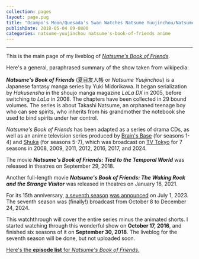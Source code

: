 ```yaml
---
collection: pages
layout: page.pug
title: "Ocampo's Moon/Quesada's Swan Watches Natsume Yuujinchou/Natsume's Book of Friends"
publishDate: 2018-05-04 09-0800
categories: natsume-yuujinchou natsume's-book-of-friends anime
---
```


---
This is the main page of my liveblog of [*Natsume's Book of Friends*][natsuyu].

Here's a general, paraphrased summary of the show taken from wikipedia:

***Natsume's Book of Friends*** (夏目友人帳 or *Natsume Yuujinchou*) is a Japanese fantasy manga series by Yuki Midorikawa. It began serialization by *Hakusensha* in the shoujo manga magazine *LaLa DX* in 2005, before switching to *LaLa* in 2008. The chapters have been collected in 29 bound volumes. The series is about Takashi Natsume, an orphaned teenage boy who can see spirits, who inherits from his grandmother the notebook she used to bind spirits under her control.

*Natsume's Book of Friends* has been adapted as a series of drama CDs, as well as an anime television series produced by [Brain's Base][bb] (for seasons 1-4) and [Shuka][shuka] (for seasons 5-7), which was broadcast on [TV Tokyo][tv-tokyo] for 7 seasons in 2008, 2009, 2011, 2012, 2016, 2017, and 2024.

The movie ***Natsume's Book of Friends: Tied to the Temporal World*** was released in theatres on September 29, 2018.

Another full-length movie ***Natsume's Book of Friends: The Waking Rock and the Strange Visitor*** was released in theatres on January 16, 2021.

For its 15th anniversary, [a seventh season][s7-press] [was announced][s7-vid] on July 1, 2023. The seventh season was (finally!) broadcast from October 8 to December 24, 2024.

This watchthrough will cover the entire series minus the animated shorts. I started watching through this wonderful show on **October 17, 2016**, and finished six seasons of it on **September 30, 2018**. The liveblog for the seventh season will be done, but not uploaded soon.

<span class="nav-masterlist">[Here's the **episode list** for *Natsume's Book of Friends*.][masterlist]</span>

[natsuyu]:		https://en.wikipedia.org/wiki/Natsume's_Book_of_Friends
[bb]:			https://en.wikipedia.org/wiki/Brain's_Base
[s7-press]:		https://animehunch.com/natsumes-book-of-friends-season-7-gets-confirmed/
[s7-vid]:		https://www.youtube.com/watch?v=UVt6Dc1otME
[shuka]:		https://en.wikipedia.org/wiki/Shuka
[tv-tokyo]:		https://en.wikipedia.org/wiki/TV_Tokyo
[masterlist]: 	./masterlist/